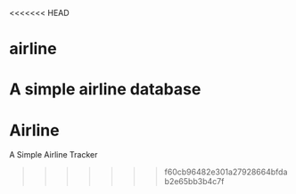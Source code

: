 <<<<<<< HEAD
# airline
A simple airline database
=======
# Airline
A Simple Airline Tracker
>>>>>>> f60cb96482e301a27928664bfdab2e65bb3b4c7f
